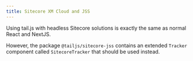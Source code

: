 ```yaml
---
title: Sitecore XM Cloud and JSS
---
```


Using tail.js with headless Sitecore solutions is exactly the same as normal React and NextJS.

However, the package `@tailjs/sitecore-jss` contains an extended `Tracker` component called `SitecoreTracker` that should be used instead.
